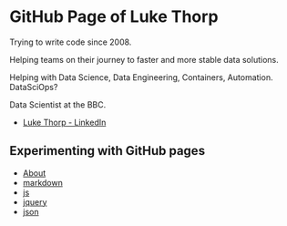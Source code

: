 # GitHub Page of Luke Thorp

Trying to write code since 2008.


Helping teams on their journey to faster and more stable data solutions.

Helping with Data Science, Data Engineering, Containers, Automation. DataSciOps?

Data Scientist at the BBC.

- [Luke Thorp - LinkedIn](https://www.linkedin.com/in/luke-thorp/)


## Experimenting with GitHub pages

* [About](about)
* [markdown](markdown.md)
* [js](js.md)
* [jquery](jquery.md)
* [json](json.md)


